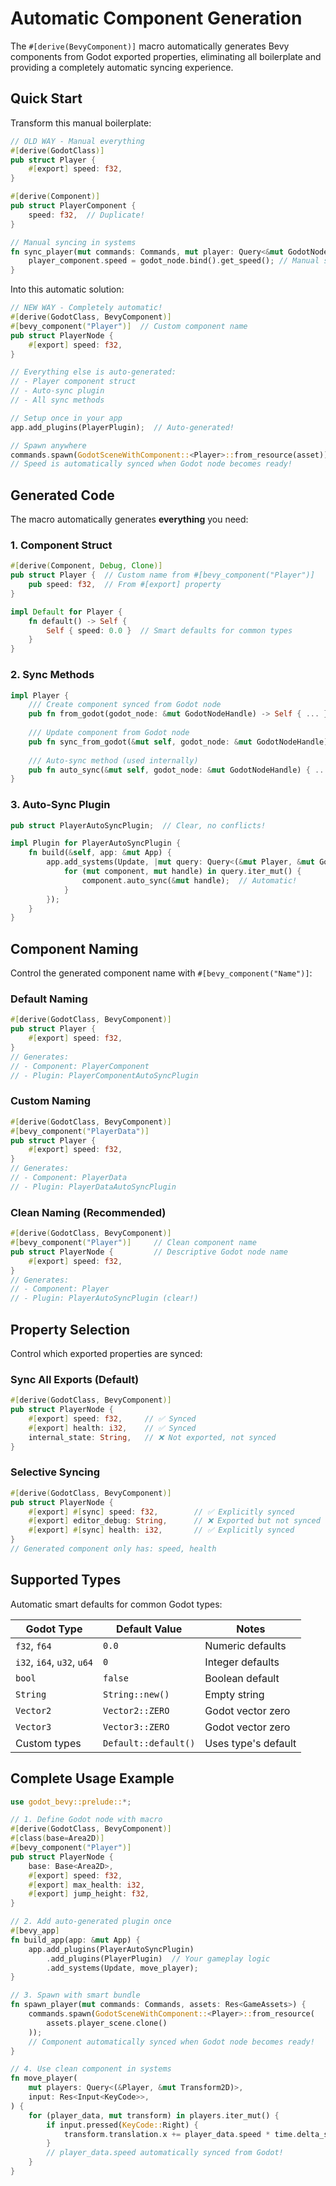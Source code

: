 # Automatic Component Generation

The `#[derive(BevyComponent)]` macro automatically generates Bevy components from Godot exported properties, eliminating all boilerplate and providing a completely automatic syncing experience.

## Quick Start

Transform this manual boilerplate:

```rust
// OLD WAY - Manual everything
#[derive(GodotClass)]
pub struct Player {
    #[export] speed: f32,
}

#[derive(Component)]
pub struct PlayerComponent {
    speed: f32,  // Duplicate!
}

// Manual syncing in systems
fn sync_player(mut commands: Commands, mut player: Query<&mut GodotNodeHandle>) {
    player_component.speed = godot_node.bind().get_speed(); // Manual sync!
}
```

Into this automatic solution:

```rust
// NEW WAY - Completely automatic!
#[derive(GodotClass, BevyComponent)]
#[bevy_component("Player")]  // Custom component name
pub struct PlayerNode {
    #[export] speed: f32,
}

// Everything else is auto-generated:
// - Player component struct
// - Auto-sync plugin
// - All sync methods

// Setup once in your app
app.add_plugins(PlayerPlugin);  // Auto-generated!

// Spawn anywhere
commands.spawn(GodotSceneWithComponent::<Player>::from_resource(asset));
// Speed is automatically synced when Godot node becomes ready!
```

## Generated Code

The macro automatically generates **everything** you need:

### 1. Component Struct
```rust
#[derive(Component, Debug, Clone)]
pub struct Player {  // Custom name from #[bevy_component("Player")]
    pub speed: f32,  // From #[export] property
}

impl Default for Player {
    fn default() -> Self {
        Self { speed: 0.0 }  // Smart defaults for common types
    }
}
```

### 2. Sync Methods
```rust
impl Player {
    /// Create component synced from Godot node
    pub fn from_godot(godot_node: &mut GodotNodeHandle) -> Self { ... }
    
    /// Update component from Godot node
    pub fn sync_from_godot(&mut self, godot_node: &mut GodotNodeHandle) { ... }
    
    /// Auto-sync method (used internally)
    pub fn auto_sync(&mut self, godot_node: &mut GodotNodeHandle) { ... }
}
```

### 3. Auto-Sync Plugin
```rust
pub struct PlayerAutoSyncPlugin;  // Clear, no conflicts!

impl Plugin for PlayerAutoSyncPlugin {
    fn build(&self, app: &mut App) {
        app.add_systems(Update, |mut query: Query<(&mut Player, &mut GodotNodeHandle), Added<GodotNodeHandle>>| {
            for (mut component, mut handle) in query.iter_mut() {
                component.auto_sync(&mut handle);  // Automatic!
            }
        });
    }
}
```

## Component Naming

Control the generated component name with `#[bevy_component("Name")]`:

### Default Naming
```rust
#[derive(GodotClass, BevyComponent)]
pub struct Player {
    #[export] speed: f32,
}
// Generates: 
// - Component: PlayerComponent
// - Plugin: PlayerComponentAutoSyncPlugin
```

### Custom Naming
```rust
#[derive(GodotClass, BevyComponent)]
#[bevy_component("PlayerData")]
pub struct Player {
    #[export] speed: f32,
}
// Generates:
// - Component: PlayerData  
// - Plugin: PlayerDataAutoSyncPlugin
```

### Clean Naming (Recommended)
```rust
#[derive(GodotClass, BevyComponent)]
#[bevy_component("Player")]     // Clean component name
pub struct PlayerNode {         // Descriptive Godot node name  
    #[export] speed: f32,
}
// Generates:
// - Component: Player
// - Plugin: PlayerAutoSyncPlugin (clear!)
```

## Property Selection

Control which exported properties are synced:

### Sync All Exports (Default)
```rust
#[derive(GodotClass, BevyComponent)]
pub struct PlayerNode {
    #[export] speed: f32,     // ✅ Synced
    #[export] health: i32,    // ✅ Synced
    internal_state: String,   // ❌ Not exported, not synced
}
```

### Selective Syncing
```rust
#[derive(GodotClass, BevyComponent)]
pub struct PlayerNode {
    #[export] #[sync] speed: f32,        // ✅ Explicitly synced
    #[export] editor_debug: String,      // ❌ Exported but not synced
    #[export] #[sync] health: i32,       // ✅ Explicitly synced
}
// Generated component only has: speed, health
```

## Supported Types

Automatic smart defaults for common Godot types:

| Godot Type | Default Value | Notes |
|------------|---------------|-------|
| `f32`, `f64` | `0.0` | Numeric defaults |
| `i32`, `i64`, `u32`, `u64` | `0` | Integer defaults |
| `bool` | `false` | Boolean default |
| `String` | `String::new()` | Empty string |
| `Vector2` | `Vector2::ZERO` | Godot vector zero |
| `Vector3` | `Vector3::ZERO` | Godot vector zero |
| Custom types | `Default::default()` | Uses type's default |

## Complete Usage Example

```rust
use godot_bevy::prelude::*;

// 1. Define Godot node with macro
#[derive(GodotClass, BevyComponent)]
#[class(base=Area2D)]
#[bevy_component("Player")]
pub struct PlayerNode {
    base: Base<Area2D>,
    #[export] speed: f32,
    #[export] max_health: i32,
    #[export] jump_height: f32,
}

// 2. Add auto-generated plugin once
#[bevy_app]
fn build_app(app: &mut App) {
    app.add_plugins(PlayerAutoSyncPlugin)
        .add_plugins(PlayerPlugin)  // Your gameplay logic
        .add_systems(Update, move_player);
}

// 3. Spawn with smart bundle
fn spawn_player(mut commands: Commands, assets: Res<GameAssets>) {
    commands.spawn(GodotSceneWithComponent::<Player>::from_resource(
        assets.player_scene.clone()
    ));
    // Component automatically synced when Godot node becomes ready!
}

// 4. Use clean component in systems  
fn move_player(
    mut players: Query<(&Player, &mut Transform2D)>,
    input: Res<Input<KeyCode>>,
) {
    for (player_data, mut transform) in players.iter_mut() {
        if input.pressed(KeyCode::Right) {
            transform.translation.x += player_data.speed * time.delta_seconds();
        }
        // player_data.speed automatically synced from Godot!
    }
}
```
